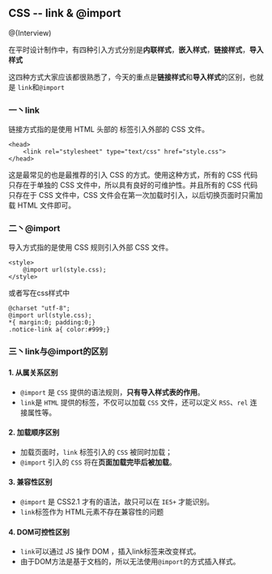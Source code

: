 ## CSS -- link & @import

@(Interview)

在平时设计制作中，有四种引入方式分别是**内联样式**，**嵌入样式**，**链接样式**，**导入样式**

这四种方式大家应该都很熟悉了，今天的重点是**链接样式**和**导入样式**的区别，也就是 `link`和`@import`

### 一丶link

链接方式指的是使用 HTML 头部的 标签引入外部的 CSS 文件。

```
<head>
    <link rel="stylesheet" type="text/css" href="style.css">
</head>
```

这是最常见的也是最推荐的引入 CSS 的方式。使用这种方式，所有的 CSS 代码只存在于单独的 CSS 文件中，所以具有良好的可维护性。并且所有的 CSS 代码只存在于 CSS 文件中，CSS 文件会在第一次加载时引入，以后切换页面时只需加载 HTML 文件即可。

### 二丶@import

导入方式指的是使用 CSS 规则引入外部 CSS 文件。

```
<style>
    @import url(style.css);
</style>
```

或者写在css样式中

```
@charset "utf-8";
@import url(style.css);
*{ margin:0; padding:0;}
.notice-link a{ color:#999;}
```

### 三丶link与@import的区别

#### 1. 从属关系区别

- `@import` 是 `CSS` 提供的语法规则，**只有导入样式表的作用**。
- `link`是 `HTML` 提供的标签，不仅可以加载 `CSS` 文件，还可以定义 `RSS`、`rel` 连接属性等。

#### 2. 加载顺序区别

- 加载页面时，`link` 标签引入的 `CSS` 被同时加载；
- `@import` 引入的 `CSS` 将在**页面加载完毕后被加载**。

#### 3. 兼容性区别

- `@import` 是 CSS2.1 才有的语法，故只可以在 `IE5+` 才能识别。
- `link`标签作为 HTML元素不存在兼容性的问题

#### 4. DOM可控性区别

- `link`可以通过 JS 操作 DOM ，插入link标签来改变样式。
- 由于DOM方法是基于文档的，所以无法使用`@import`的方式插入样式。

